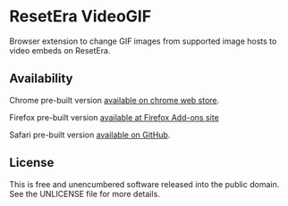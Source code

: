 ResetEra VideoGIF
======

Browser extension to change GIF images from supported image hosts to video embeds on ResetEra.


Availability
------------
Chrome pre-built version [available on chrome web store](https://chrome.google.com/webstore/detail/resetera-videogif/ngflmhekplldeikgidmpnnpkjpohcmbe).

Firefox pre-built version [available at Firefox Add-ons site](https://addons.mozilla.org/en-US/firefox/addon/resetera-videogif/)

Safari pre-built version [available on GitHub](https://github.com/Ludophonic/ReseteraVideoGif/raw/master/build/eravidgif.safariextz).

License
-------
This is free and unencumbered software released into the public domain. See the UNLICENSE file for more details.
